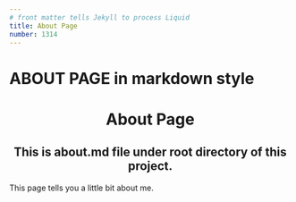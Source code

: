```yaml
---
# front matter tells Jekyll to process Liquid
title: About Page
number: 1314
---
```

# ABOUT PAGE in markdown style
<h1 style="text-align: center;">About Page</h1>
<h2 style="text-align: center;">This is about.md file under root directory of this project.</h2>
This page tells you a little bit about me.
